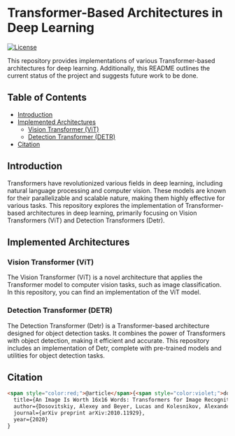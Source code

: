 # Transformer-Based Architectures in Deep Learning

[![License](https://img.shields.io/badge/license-MIT-blue.svg)](LICENSE)

This repository provides implementations of various Transformer-based architectures for deep learning. Additionally, this README outlines the current status of the project and suggests future work to be done.

## Table of Contents

- [Introduction](#introduction)
- [Implemented Architectures](#implemented-architectures)
  - [Vision Transformer (ViT)](#vision-transformer-vit)
  - [Detection Transformer (DETR)](#detection-transformer-detr)
- [Citation](#Citation)

## Introduction

Transformers have revolutionized various fields in deep learning, including natural language processing and computer vision. These models are known for their parallelizable and scalable nature, making them highly effective for various tasks. This repository explores the implementation of Transformer-based architectures in deep learning, primarily focusing on Vision Transformers (ViT) and Detection Transformers (Detr).

## Implemented Architectures

### Vision Transformer (ViT)

The Vision Transformer (ViT) is a novel architecture that applies the Transformer model to computer vision tasks, such as image classification. In this repository, you can find an implementation of the ViT model.

### Detection Transformer (DETR)

The Detection Transformer (Detr) is a Transformer-based architecture designed for object detection tasks. It combines the power of Transformers with object detection, making it efficient and accurate. This repository includes an implementation of Detr, complete with pre-trained models and utilities for object detection tasks.

## Citation

```markdown
<span style="color:red;">@article</span>{<span style="color:violet;">dosovitskiy2020image</span>,
  title={An Image Is Worth 16x16 Words: Transformers for Image Recognition},
  author={Dosovitskiy, Alexey and Beyer, Lucas and Kolesnikov, Alexander and Weissenborn, Dirk and Zhai, Xiaohua and Unterthiner, Thomas and Dehghani, Mostafa and Minderer, Matthias and Heigold, Georg and Gelly, Sylvain and Uszkoreit, Jakob and Houlsby, Neil},
  journal={arXiv preprint arXiv:2010.11929},
  year={2020}
}



